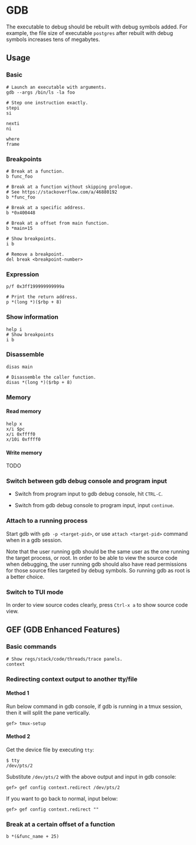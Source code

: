 # GDB

The executable to debug should be rebuilt with debug symbols added. For example,
the file size of executable `postgres` after rebuilt with debug symbols
increases tens of megabytes.

## Usage

### Basic

```
# Launch an executable with arguments.
gdb --args /bin/ls -la foo

# Step one instruction exactly.
stepi
si

nexti
ni

where
frame
```

### Breakpoints

```
# Break at a function.
b func_foo

# Break at a function without skipping prologue.
# See https://stackoverflow.com/a/46880192
b *func_foo

# Break at a specific address.
b *0x400448

# Break at a offset from main function.
b *main+15

# Show breakpoints.
i b

# Remove a breakpoint.
del break <breakpoint-number>
```

### Expression

```
p/f 0x3ff199999999999a

# Print the return address.
p *(long *)($rbp + 8)
```

### Show information

```
help i
# Show breakpoints
i b
```

### Disassemble

```
disas main

# Disassemble the caller function.
disas *(long *)($rbp + 8)
```

### Memory

#### Read memory

```
help x
x/i $pc
x/i 0xffff0
x/10i 0xffff0

```

#### Write memory

TODO

### Switch between gdb debug console and program input

* Switch from program input to gdb debug console, hit `CTRL-C`.

* Switch from gdb debug console to program input, input `continue`.

### Attach to a running process

Start gdb with `gdb -p <target-pid>`, or use `attach <target-pid>` command when
in a gdb session.

Note that the user running gdb should be the same user as the one running the
target process, or root. In order to be able to view the source code when
debugging, the user running gdb should also have read permissions for those
source files targeted by debug symbols. So running gdb as root is a better
choice.

### Switch to TUI mode

In order to view source codes clearly, press `Ctrl-x a` to show source code
view.

## GEF (GDB Enhanced Features)

### Basic commands

```
# Show regs/stack/code/threads/trace panels.
context
```

### Redirecting context output to another tty/file

#### Method 1

Run below command in gdb console, if gdb is running in a tmux session, then it
will split the pane vertically.

```
gef> tmux-setup
```

#### Method 2

Get the device file by executing `tty`:

```
$ tty
/dev/pts/2
```

Substitute `/dev/pts/2` with the above output and input in gdb console:

```
gef> gef config context.redirect /dev/pts/2
```

If you want to go back to normal, input below:

```
gef> gef config context.redirect ""
```

### Break at a certain offset of a function

```
b *(&func_name + 25)
```
